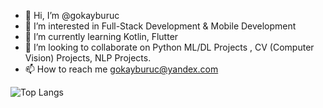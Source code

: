 - 👋 Hi, I’m @gokayburuc
- 👀 I’m interested in Full-Stack Development & Mobile Development
- 🌱 I’m currently learning Kotlin, Flutter
- 💞️ I’m looking to collaborate on Python ML/DL Projects , CV (Computer Vision) Projects, NLP Projects.
- 📫 How to reach me [gokayburuc@yandex.com](mailto:gokayburuc@yandex.com) 

<!---
gokayburuc/gokayburuc is a ✨ special ✨ repository because its `README.md` (this file) appears on your GitHub profile.
You can click the Preview link to take a look at your changes.
--->


![Top Langs](https://github-readme-stats.vercel.app/api/top-langs/?username=gokayburuc&hide=TeX&layout=compact&theme=algolia)
